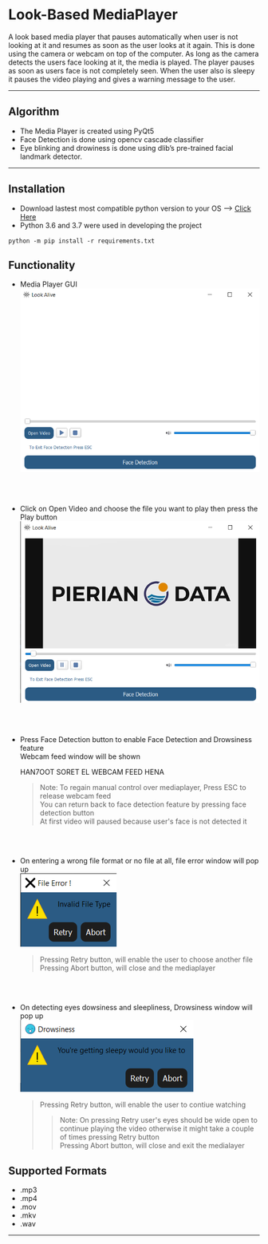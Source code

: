 # Look-Based MediaPlayer 
A look based media player that pauses automatically when user is not looking at it and resumes as soon as the user looks at it again.
This is done using the camera or webcam on top of the computer. As long as the camera detects the users face looking at it, the media is played. The player pauses as soon as users face is not completely seen. When the user also is sleepy it pauses the video playing and gives a warning message to the user. 

---
## Algorithm
- The Media Player is created using PyQt5
- Face Detection is done using opencv cascade classifier
- Eye blinking and drowiness is done using  dlib’s pre-trained facial landmark detector.

---
## Installation 
- Download lastest most compatible python version to your OS --> [Click Here](https://www.python.org/downloads/?c=hpgsf9 )
- Python 3.6 and 3.7 were used in developing the project
```
python -m pip install -r requirements.txt
```

## Functionality

- Media Player GUI <br />
![alt text](https://github.com/AbdelrahmanElsherif/look-based-media-player/blob/master/Media_Player/Screenshot%20(178).png?raw=true)
 <br />
 <br />
 
- Click on Open Video and choose the file you want to play then press the Play button <br />
![alt text](https://github.com/AbdelrahmanElsherif/look-based-media-player/blob/master/Media_Player/Screenshot%20(179).png?raw=true)
 <br />
 <br />
 
- Press Face Detection button to enable Face Detection and Drowsiness feature <br />
  Webcam feed window will be shown <br />
  
  HAN7OOT SORET EL WEBCAM FEED HENA 
  
   > Note: To regain manual control over mediaplayer, Press ESC to release webcam feed <br />
   You can return back to face detection feature by pressing face detection button <br />
   At first video will paused because user's face is not detected it 

 <br />
 <br />
 
 - On entering a wrong file format or no file at all, file error window will pop up <br />
 ![alt text](https://github.com/AbdelrahmanElsherif/look-based-media-player/blob/master/Media_Player/Screenshot%20(181).png?raw=true)

   >Pressing Retry button, will enable the user to choose another file <br />
   Pressing Abort button, will close and the mediaplayer 

 <br />
  <br />
  
 - On detecting eyes dowsiness and sleepliness, Drowsiness window will pop up <br />
 ![alt text](https://github.com/AbdelrahmanElsherif/look-based-media-player/blob/master/Media_Player/Screenshot%20(182).png?raw=true)

   >Pressing Retry button, will enable the user to contiue watching <br />
   >>Note: On pressing Retry user's eyes should be wide open to continue playing the video otherwise it might take a couple of times pressing Retry button <br />
   >Pressing Abort button, will close and exit the medialayer  

 ## Supported Formats 

 - .mp3 
 - .mp4 
 - .mov 
 - .mkv 
 - .wav 

 
---
